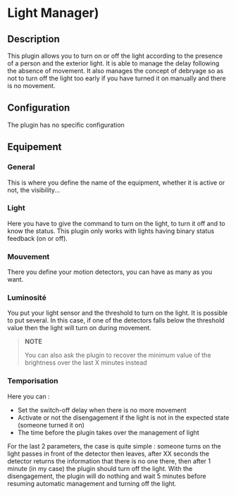 # Light Manager)

## Description

This plugin allows you to turn on or off the light according to the presence of a person and the exterior light. It is able to manage the delay following the absence of movement. It also manages the concept of debryage so as not to turn off the light too early if you have turned it on manually and there is no movement.

## Configuration

The plugin has no specific configuration

## Equipement

### General

This is where you define the name of the equipment, whether it is active or not, the visibility...

### Light

Here you have to give the command to turn on the light, to turn it off and to know the status. This plugin only works with lights having binary status feedback (on or off).

### Mouvement

There you define your motion detectors, you can have as many as you want.

### Luminosité

You put your light sensor and the threshold to turn on the light. It is possible to put several. In this case, if one of the detectors falls below the threshold value then the light will turn on during movement.

>**NOTE**
>
>You can also ask the plugin to recover the minimum value of the brightness over the last X minutes instead

### Temporisation

Here you can :

- Set the switch-off delay when there is no more movement
- Activate or not the disengagement if the light is not in the expected state (someone turned it on)
- The time before the plugin takes over the management of light 

For the last 2 parameters, the case is quite simple : someone turns on the light passes in front of the detector then leaves, after XX seconds the detector returns the information that there is no one there, then after 1 minute (in my case) the plugin should turn off the light. With the disengagement, the plugin will do nothing and wait 5 minutes before resuming automatic management and turning off the light. </p>
